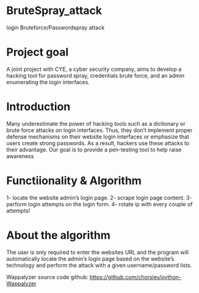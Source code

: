 # BruteSpray_attack
login Bruteforce/Passwordspray attack 
# Project goal
A joint project with CYE, a cyber security company, aims to develop a hacking tool for password spray, credentials brute force, and an admin enumerating the login interfaces.
# Introduction
Many underestimate the power of hacking tools such as a dictionary or brute force attacks on login interfaces. Thus, they don’t implement proper defense mechanisms on their website login interfaces or emphasize that users create strong passwords. As a result, hackers use these attacks to their advantage. Our goal is to provide a pen-testing tool to help raise awareness
# Functiionality & Algorithm

1- locate the website admin’s login page.
2- scrape login page content.
3- perform login attempts on the login form.
4- rotate ip with every couple of attempts!

# About the algorithm
The user is only required to enter the websites URL and the program will automatically locate the admin’s login page based on the website’s technology and perform the attack with a given username/password lists.




Wappalyzer source code github: https://github.com/chorsley/python-Wappalyzer
